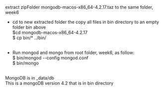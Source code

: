 extract zipFolder mongodb-macos-x86_64-4.2.17.taz to the same folder, week6<br>
- cd to new extracted folder the copy all files in bin directory to an empty folder bin above<br>
$cd mongodb-macos-x86_64-4.2.17<br>
$ cp bin/* ../bin/<br><br>

- Run mongod and mongo from root folder, week6, as follow:<br>
$ bin/mongod --config mongod.conf<br>
$ bin/mongo<br><br> 

MongoDB is in _data/db<br> 
This is a mongoDB version 4.2 that is in bin directory
